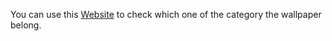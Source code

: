 You can use this [Website](https://vercel.com/reben80s-projects/wallpapergroup) to check which one of the category the wallpaper belong. 
